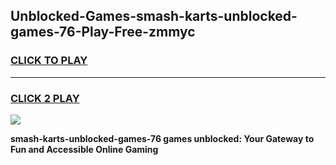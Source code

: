 
## Unblocked-Games-smash-karts-unblocked-games-76-Play-Free-zmmyc
<h3>
<a href="https://premium76.site?title=smash-karts-unblocked-games-76&ref=23A">CLICK TO PLAY</a></h3>
<hr>

<h3>
<a href="https://premium76.site?title=smash-karts-unblocked-games-76&ref=23A">CLICK 2 PLAY</a>
  
</h3>

<a href="https://premium76.site?title=smash-karts-unblocked-games-76&ref=23A"><img src="https://clearcache.store/games.png"></a>


**smash-karts-unblocked-games-76 games unblocked: Your Gateway to Fun and Accessible Online Gaming**
